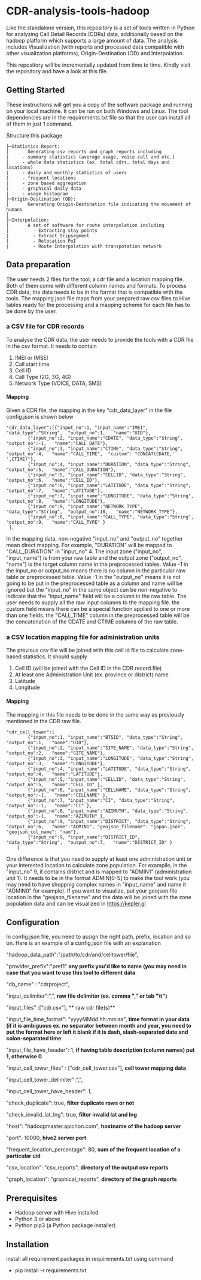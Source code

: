 # CDR-analysis-tools-hadoop

Like the standalone version, this repository is a set of tools written in Python for analyzing Call Detail Records (CDRs) data, additionally based on the hadoop platform which supports a large amount of data. The analysis includes Visualization (with reports and processed data compatible with other visualization platforms), Origin-Destination (OD) and Interpolation. 

This repository will be incrementally updated from time to time. Kindly visit the repository and have a look at this file. 

## Getting Started

These instructions will get you a copy of the software package and running on your local machine. It can be run on both Windows and Linux. The tool dependencies are in the requirements.txt file so that the user can install all of them in just 1 command.

Structure this package

```
├─Statistics Report:
│       Generating csv reports and graph reports including
|	  - summary statistics (average usage, voice call and etc.)
│	  - whole data statistics (ex. total cdrs, total days and locations)
|	  - daily and monthly statistics of users
|	  - frequent locations
|	  - zone based aggregation
|	  - graphical daily data
|	  - usage histogram
├─Origin-Destination (OD):
│       Generating Origin-Destination file indicating the movement of humans
│
├─Interpolation:
|       A set of software for route interpolation including 
|         - Extracting stay points
|         - Extract tripsegment
|         - Relocation PoI
|         - Route Interpolation with transpotation network
```



## Data preparation
The user needs 2 files for the tool, a cdr file and a location mapping file. Both of them come with different column names and formats. To process CDR data, the data needs to be in the format that is compatible with the tools. The mapping json file maps from your prepared raw csv files to Hive tables ready for the processing and a mapping scheme for each file has to be done by the user. 

### a CSV file for CDR records
To analyse the CDR data, the user needs to provide the tools with a CDR file in the csv format. It needs to contain
1. IMEI or IMSEI 
2. Call start time
3. Cell ID
4. Call Type (2G, 3G, 4G)
5. Network Type (VOICE, DATA, SMS)

#### Mapping
Given a CDR file, the mapping in the key "cdr_data_layer" in the file config.json is shown below

```
"cdr_data_layer":[{"input_no":1, "input_name":"IMEI", "data_type":"String",  "output_no":1,   "name":"UID"},
		{"input_no":2, "input_name":"CDATE", "data_type":"String",  "output_no":-1,   "name":"CALL_DATE"},
		{"input_no":3, "input_name":"CTIME", "data_type":"String",  "output_no":4,   "name":"CALL_TIME",  "custom": "CONCAT(CDATE,' ',CTIME)"},
		{"input_no":4, "input_name":"DURATION", "data_type":"String",  "output_no":5,   "name":"CALL_DURATION"},
		{"input_no":5, "input_name":"CELLID", "data_type":"String",  "output_no":6,   "name":"CELL_ID"},
		{"input_no":6, "input_name":"LATITUDE", "data_type":"String",  "output_no":7,   "name":"LATITUDE"},
		{"input_no":7, "input_name":"LONGITUDE", "data_type":"String",  "output_no":8,   "name":"LONGITUDE"},
		{"input_no":9, "input_name":"NETWORK_TYPE", "data_type":"String",  "output_no":10,   "name":"NETWORK_TYPE"},
		{"input_no":8, "input_name":"CALL_TYPE", "data_type":"String",  "output_no":9,   "name":"CALL_TYPE" }
 ],
 ```
In the mapping data, non-negative "input_no" and "output_no" together mean direct mapping. For example, "DURATION" will be mapped to "CALL_DURATION" in "input_no" 4. The input zone ("input_no", "input_name") is from your raw table and the output zone ("output_no", "name") is the target column name in the preprocessed tables. Value -1 in the input_no or output_no means there is no column in the particular raw table or preprocessed table. 
Value -1 in the "output_no" means it is not going to be put in the preprocessed table as a column and name will be ignored but the "input_no" in the same object can be non-negative to indicate that the "input_name" field will be a column in the raw table. The user needs to supply all the raw input columns to the mapping file. the custom field means there can be a special function applied to one or more than one fields. the "CALL_TIME" column in the preprocessed table will be the concatenation of the CDATE and CTIME columns of the raw table.     

### a CSV location mapping file for administration units
The previous csv file will be joined with this cell id file to calculate zone-based statistics. It should supply
1. Cell ID (will be joined with the Cell ID in the CDR record file)
2. At least one Administration Unit (ex. province or district) name
3. Latitude
4. Longitude

#### Mapping
The mapping in this file needs to be done in the same way as previously mentioned in the CDR raw file.

```
"cdr_cell_tower":[
		{"input_no":1, "input_name":"BTSID", "data_type":"String",  "output_no":1,   "name":"UID"},
		{"input_no":2, "input_name":"SITE_NAME", "data_type":"String",  "output_no":2,   "name":"SITE_NAME"},
		{"input_no":3, "input_name":"LONGITUDE", "data_type":"String",  "output_no":3,   "name":"LONGITUDE"},
		{"input_no":4, "input_name":"LATITUDE", "data_type":"String",  "output_no":4,   "name":"LATITUDE"},
		{"input_no":5, "input_name":"CELLID", "data_type":"String",  "output_no":5,   "name":"CELL_ID" },
		{"input_no":6, "input_name":"CELLNAME", "data_type":"String",  "output_no":-1,   "name":"CELLNAME" },
		{"input_no":7, "input_name":"CI", "data_type":"String",  "output_no":-1,   "name":"CI" },
		{"input_no":8, "input_name":"AZIMUTH", "data_type":"String",  "output_no":-1,   "name":"AZIMUTH" },
		{"input_no":9, "input_name":"DISTRICT", "data_type":"String",  "output_no":6,   "name":"ADMIN1", "geojson_filename": "japan.json", "geojson_col_name": "nam"},
		{"input_no":9, "input_name":"DISTRICT_ID", "data_type":"String",  "output_no":7,   "name":"DISTRICT_ID" }
	]
```

One difference is that you need to supply at least one administration unit or your interested location to calculate zone population. For examplle, in the "input_no" 9, it contains district and is mapped to "ADMIN1" (administration unit 1). It needs to be in the format ADMIN[0-5] to make the tool work (you may need to have shoppnig complex names in "input_name" and name it "ADMIN0" for example).
If you want to visualize, put your geojson file location in the "geojson_filename" and the data will be joined with the zone population data and can be visualized in https://kepler.gl

## Configuration
In config.json file, you need to assign the right path, prefix, location and so on. Here is an example of a config.json file with an explanation 


"hadoop_data_path":"/path/to/cdr/and/celltower/file",

"provider_prefix":"pref1" **any prefix you'd like to name (you may need in case that you want to use this tool to different data** 

"db_name" : "cdrproject", 

"input_delimiter":",", **raw file delimiter (ex. comma "," or tab "\t")**

"input_files" :["cdr.csv"], ** raw cdr file(s)**

"input_file_time_format": "yyyyMMdd hh:mm:ss", **time format in your data (if it is ambiguous ex. no separator between month and year, you need to put the format here or left it blank if it is dash, slash-separated date and colon-separated time**

"input_file_have_header": 1, **if having table description (column names) put 1, otherwise 0**

"input_cell_tower_files" : ["cdr_cell_tower.csv"], **cell tower mapping data**

"input_cell_tower_delimiter":",", 

"input_cell_tower_have_header": 1,

"check_duplicate": true, **filter duplicate rows or not**

"check_invalid_lat_lng": true, **filter invalid lat and lng**

"host": "hadoopmaster.apichon.com", **hostname of the hadoop server**

"port": 10000, **hive2 server port**

"frequent_location_percentage": 80, **sum of the frequent location of a particular uid**

"csv_location": "csv_reports", **directory of the output csv reports**

"graph_location": "graphical_reports", **directory of the graph reports**


## Prerequisites
  * Hadoop server with Hive installed
  * Python 3 or above 
  * Python pip3 (a Python package installer)
  
## Installation
install all requirement packages in requirements.txt using command 
  * pip install -r requirements.txt
